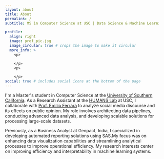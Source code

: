 ```yaml
---
layout: about
title: About
permalink: /
subtitle: MS in Computer Science at USC | Data Science & Machine Learning Enthusiast

profile:
  align: right
  image: prof_pic.jpg
  image_circular: true # crops the image to make it circular
  more_info: >
    <p>

    </p>
    <p>

    </p>
social: true # includes social icons at the bottom of the page
---
```


I'm a Master's student in Computer Science at the [University of Southern California](https://www.usc.edu/).
As a Research Assistant at the [HUMANS Lab](http://www.emilio.ferrara.name/code/) at USC, I collaborate
with [Prof. Emilio Ferrara](https://www.emilio.ferrara.name/) to analyze social media discourse and its effects on
public opinion.
My role involves architecting data pipelines, conducting advanced data analysis, and developing scalable solutions for
processing large-scale datasets.

Previously, as a Business Analyst at Genpact, India, I specialized in developing automated reporting solutions using
SAS.My focus was on enhancing data visualization capabilities and streamlining analytical processes to improve
operational efficiency.
My research interests center on improving efficiency and interpretability in machine learning systems. 
